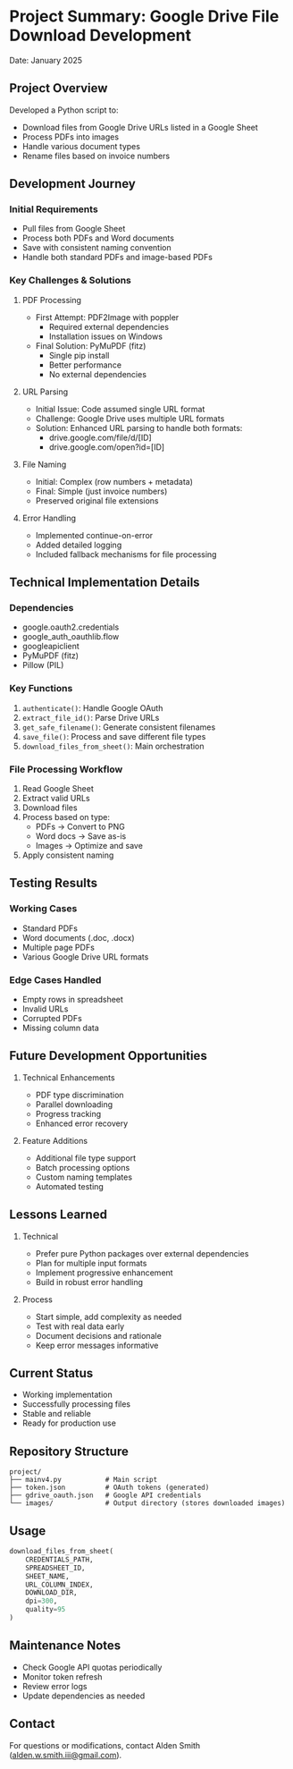 # Project Summary: Google Drive File Download Development
Date: January 2025

## Project Overview
Developed a Python script to:
- Download files from Google Drive URLs listed in a Google Sheet
- Process PDFs into images
- Handle various document types
- Rename files based on invoice numbers

## Development Journey

### Initial Requirements
- Pull files from Google Sheet
- Process both PDFs and Word documents
- Save with consistent naming convention
- Handle both standard PDFs and image-based PDFs

### Key Challenges & Solutions

1. PDF Processing
   - First Attempt: PDF2Image with poppler
     - Required external dependencies
     - Installation issues on Windows
   - Final Solution: PyMuPDF (fitz)
     - Single pip install
     - Better performance
     - No external dependencies

2. URL Parsing
   - Initial Issue: Code assumed single URL format
   - Challenge: Google Drive uses multiple URL formats
   - Solution: Enhanced URL parsing to handle both formats:
     - drive.google.com/file/d/[ID]
     - drive.google.com/open?id=[ID]

3. File Naming
   - Initial: Complex (row numbers + metadata)
   - Final: Simple (just invoice numbers)
   - Preserved original file extensions

4. Error Handling
   - Implemented continue-on-error
   - Added detailed logging
   - Included fallback mechanisms for file processing

## Technical Implementation Details

### Dependencies
- google.oauth2.credentials
- google_auth_oauthlib.flow
- googleapiclient
- PyMuPDF (fitz)
- Pillow (PIL)

### Key Functions
1. `authenticate()`: Handle Google OAuth
2. `extract_file_id()`: Parse Drive URLs
3. `get_safe_filename()`: Generate consistent filenames
4. `save_file()`: Process and save different file types
5. `download_files_from_sheet()`: Main orchestration

### File Processing Workflow
1. Read Google Sheet
2. Extract valid URLs
3. Download files
4. Process based on type:
   - PDFs → Convert to PNG
   - Word docs → Save as-is
   - Images → Optimize and save
5. Apply consistent naming

## Testing Results

### Working Cases
- Standard PDFs
- Word documents (.doc, .docx)
- Multiple page PDFs
- Various Google Drive URL formats

### Edge Cases Handled
- Empty rows in spreadsheet
- Invalid URLs
- Corrupted PDFs
- Missing column data

## Future Development Opportunities

1. Technical Enhancements
   - PDF type discrimination
   - Parallel downloading
   - Progress tracking
   - Enhanced error recovery

2. Feature Additions
   - Additional file type support
   - Batch processing options
   - Custom naming templates
   - Automated testing

## Lessons Learned

1. Technical
   - Prefer pure Python packages over external dependencies
   - Plan for multiple input formats
   - Implement progressive enhancement
   - Build in robust error handling

2. Process
   - Start simple, add complexity as needed
   - Test with real data early
   - Document decisions and rationale
   - Keep error messages informative

## Current Status
- Working implementation
- Successfully processing files
- Stable and reliable
- Ready for production use

## Repository Structure
```
project/
├── mainv4.py           # Main script
├── token.json          # OAuth tokens (generated)
├── gdrive_oauth.json   # Google API credentials
└── images/             # Output directory (stores downloaded images)
```

## Usage
```python
download_files_from_sheet(
    CREDENTIALS_PATH,
    SPREADSHEET_ID,
    SHEET_NAME,
    URL_COLUMN_INDEX,
    DOWNLOAD_DIR,
    dpi=300,
    quality=95
)
```

## Maintenance Notes
- Check Google API quotas periodically
- Monitor token refresh
- Review error logs
- Update dependencies as needed

## Contact
For questions or modifications, contact Alden Smith (alden.w.smith.iii@gmail.com).